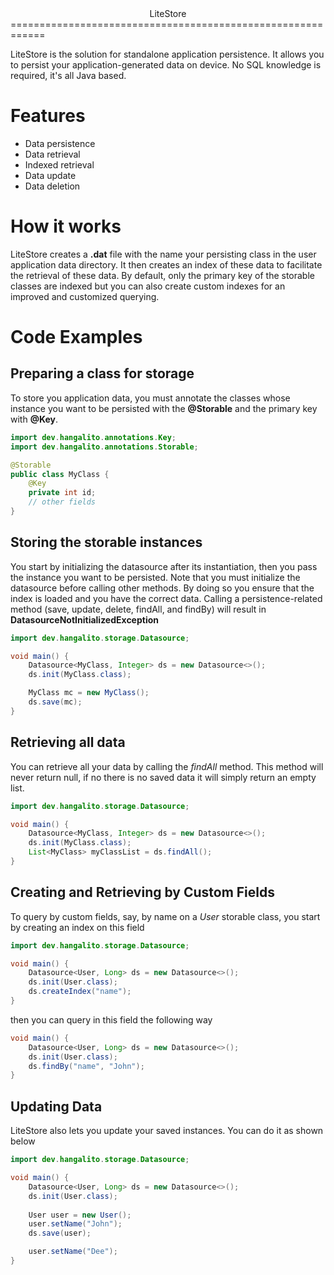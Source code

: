 <div style="text-align: center;">LiteStore</div>
============================================================

LiteStore is the solution for standalone application persistence. It allows you to persist your
application-generated data on device. No SQL knowledge is required, it's all Java based.

# Features

- Data persistence
- Data retrieval
- Indexed retrieval
- Data update
- Data deletion

# How it works

LiteStore creates a **.dat** file with the name your persisting class in the user application data
directory. It then creates an index of these data to facilitate the retrieval of these data.
By default, only the primary key of the storable classes are indexed but you can also create custom
indexes for an improved and customized querying.

# Code Examples

## Preparing a class for storage

To store you application data, you must annotate the classes whose instance you want to be persisted
with the **@Storable** and the primary key with **@Key**.

````java
import dev.hangalito.annotations.Key;
import dev.hangalito.annotations.Storable;

@Storable
public class MyClass {
    @Key
    private int id;
    // other fields
}
````

## Storing the storable instances

You start by initializing the datasource after its instantiation, then you pass the instance you
want to be persisted. Note that you must initialize the datasource before calling other methods.
By doing so you ensure that the index is loaded and you have the correct data. Calling a
persistence-related method (save, update, delete, findAll, and findBy) will result in
**DatasourceNotInitializedException**

````java
import dev.hangalito.storage.Datasource;

void main() {
    Datasource<MyClass, Integer> ds = new Datasource<>();
    ds.init(MyClass.class);

    MyClass mc = new MyClass();
    ds.save(mc);
}
````

## Retrieving all data

You can retrieve all your data by calling the *findAll* method. This method will never return null,
if no there is no saved data it will simply return an empty list.

````java
import dev.hangalito.storage.Datasource;

void main() {
    Datasource<MyClass, Integer> ds = new Datasource<>();
    ds.init(MyClass.class);
    List<MyClass> myClassList = ds.findAll();
}
````

## Creating and Retrieving by Custom Fields

To query by custom fields, say, by name on a *User* storable class, you start by creating an index
on this field

````java
import dev.hangalito.storage.Datasource;

void main() {
    Datasource<User, Long> ds = new Datasource<>();
    ds.init(User.class);
    ds.createIndex("name");
}
````

then you can query in this field the following way

````java
void main() {
    Datasource<User, Long> ds = new Datasource<>();
    ds.init(User.class);
    ds.findBy("name", "John");
}   
````

## Updating Data

LiteStore also lets you update your saved instances. You can do it as shown below

````java
import dev.hangalito.storage.Datasource;

void main() {
    Datasource<User, Long> ds = new Datasource<>();
    ds.init(User.class);
    
    User user = new User();
    user.setName("John");
    ds.save(user);

    user.setName("Dee");
}
````
